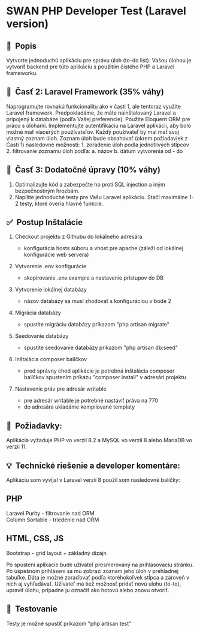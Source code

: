 # **SWAN PHP Developer Test (Laravel version)**

## 👀  Popis

Vytvorte jednoduchú aplikáciu pre správu úloh (to-do list). Vašou úlohou je vytvoriť backend pre túto aplikáciu s použitím čistého PHP a Laravel frameworku.

## 🎯  Časť 2: Laravel Framework (35% váhy)
Naprogramujte rovnakú funkcionalitu ako v časti 1, ale tentoraz využite Laravel framework. Predpokladáme, že máte nainštalovaný Laravel a pripojený k databáze (podľa Vašej preferencie). Použite Eloquent ORM pre prácu s úlohami.
Implementujte autentifikáciu na Laravel aplikácii, aby bolo možné mať viacerých používateľov. Každý používateľ by mal mať svoj vlastný zoznam úloh.
Zoznam úloh bude obsahovať (okrem požiadaviek z Časti 1) nasledovné možnosti:
    1. zoradenie úloh podla jednotlivých stĺpcov
    2. filtrovanie zoznamu úloh podľa:
        a. názov
        b. dátum vytvorenia od - do

## 🎯  Časť 3: Dodatočné úpravy (10% váhy)
1. Optimalizujte kód a zabezpečte ho proti SQL injection a iným bezpečnostným hrozbám.
2. Napíšte jednoduché testy pre Vašu Laravel aplikáciu. Stačí maximálne 1-2 testy, ktoré overia hlavné funkcie.

## ✅  Postup Inštalácie

1. Checkout projektu z Githubu do lokálneho adresára
   - konfigurácia hosts súboru a vhost pre apache (záleží od lokálnej konfigurácie web servera)
   
2. Vytvorenie .env konfigurácie
   - skopírovanie .env.example a nastavenie prístupov do DB

3. Vytvorenie lokálnej databázy
   - názov databázy sa musí zhodovať s konfiguráciou v bode 2
   
4. Migrácia databázy
   - spustite migráciu databázy príkazom "php artisan migrate"
  
5. Seedovanie databázy
   - spustite seedovanie databázy príkazom "php artisan db:seed"

6. Inštalácia composer balíčkov
   - pred správny chod aplikácie je potrebná inštalácia composer balíčkov spustením príkazu "composer install" v adresári projektu
  
7. Nastavenie práv pre adresár writable
   - pre adresár writable je potrebné nastaviť práva na 770
   - do adresára ukladáme kompilované templaty

## 📝  Požiadavky:

Aplikácia vyžaduje PHP vo verzií 8.2 a MySQL vo verzií 8 alebo MariaDB vo verzií 11.

## 💡  Technické riešenie a developer komentáre:

Aplikáciu som vyvíjal v Laravel verzií 8 použil som nasledovné balíčky:

## PHP
Laravel Purity - filtrovanie nad ORM<br />
Column Sortable - triedenie nad ORM<br />

## HTML, CSS, JS
Bootstrap - grid layout + základný dizajn<br />

Po spustení aplikácie bude užívateľ presmerovaný na prihlasovaciu stránku. Po úspešnom prihlásení sa mu zobrazí zoznam jeho úloh v prehladnej tabuľke. Dáta je možné zoraďovať podľa ktoréhokoľvek stĺpca a zároveň v nich aj vyhľadávať. Užívateľ má tiež možnosť pridať novú ulohu (to-to), upraviť úlohu, prípadne ju označiť ako hotovú alebo znovu otvoriť.

## 🧪  Testovanie

Testy je možné spustiť príkazom "php artisan test"
